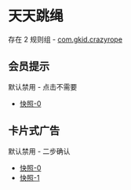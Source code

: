 # 天天跳绳

存在 2 规则组 - [com.gkid.crazyrope](/src/apps/com.gkid.crazyrope.ts)

## 会员提示

默认禁用 - 点击不需要

- [快照-0](https://i.gkd.li/import/12916419)

## 卡片式广告

默认禁用 - 二步确认

- [快照-0](https://i.gkd.li/import/13262845)
- [快照-1](https://i.gkd.li/import/13262844)
